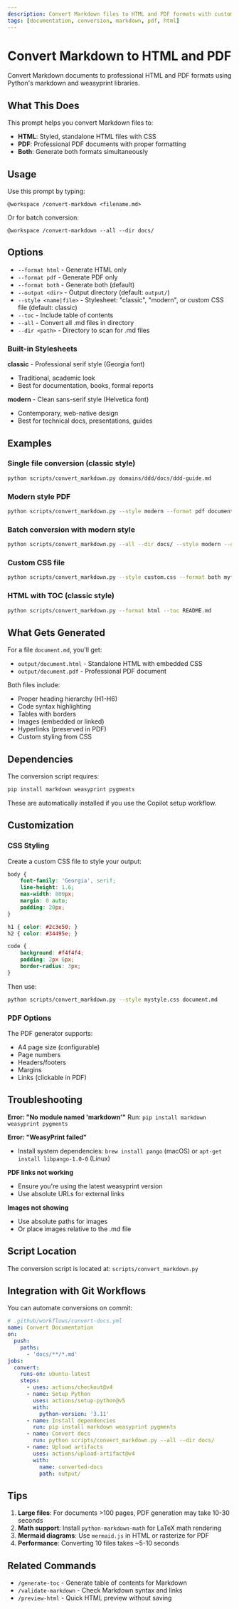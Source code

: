 ```yaml
---
description: Convert Markdown files to HTML and PDF formats with customization options
tags: [documentation, conversion, markdown, pdf, html]
---
```


# Convert Markdown to HTML and PDF

Convert Markdown documents to professional HTML and PDF formats using Python's markdown and weasyprint libraries.

## What This Does

This prompt helps you convert Markdown files to:
- **HTML**: Styled, standalone HTML files with CSS
- **PDF**: Professional PDF documents with proper formatting
- **Both**: Generate both formats simultaneously

## Usage

Use this prompt by typing:
```
@workspace /convert-markdown <filename.md>
```

Or for batch conversion:
```
@workspace /convert-markdown --all --dir docs/
```

## Options

- `--format html` - Generate HTML only
- `--format pdf` - Generate PDF only
- `--format both` - Generate both (default)
- `--output <dir>` - Output directory (default: `output/`)
- `--style <name|file>` - Stylesheet: "classic", "modern", or custom CSS file (default: classic)
- `--toc` - Include table of contents
- `--all` - Convert all .md files in directory
- `--dir <path>` - Directory to scan for .md files

### Built-in Stylesheets

**classic** - Professional serif style (Georgia font)
- Traditional, academic look
- Best for documentation, books, formal reports

**modern** - Clean sans-serif style (Helvetica font)
- Contemporary, web-native design
- Best for technical docs, presentations, guides

## Examples

### Single file conversion (classic style)
```bash
python scripts/convert_markdown.py domains/ddd/docs/ddd-guide.md
```

### Modern style PDF
```bash
python scripts/convert_markdown.py --style modern --format pdf document.md
```

### Batch conversion with modern style
```bash
python scripts/convert_markdown.py --all --dir docs/ --style modern --output output/
```

### Custom CSS file
```bash
python scripts/convert_markdown.py --style custom.css --format both myfile.md
```

### HTML with TOC (classic style)
```bash
python scripts/convert_markdown.py --format html --toc README.md
```

## What Gets Generated

For a file `document.md`, you'll get:
- `output/document.html` - Standalone HTML with embedded CSS
- `output/document.pdf` - Professional PDF document

Both files include:
- Proper heading hierarchy (H1-H6)
- Code syntax highlighting
- Tables with borders
- Images (embedded or linked)
- Hyperlinks (preserved in PDF)
- Custom styling from CSS

## Dependencies

The conversion script requires:
```bash
pip install markdown weasyprint pygments
```

These are automatically installed if you use the Copilot setup workflow.

## Customization

### CSS Styling

Create a custom CSS file to style your output:
```css
body {
    font-family: 'Georgia', serif;
    line-height: 1.6;
    max-width: 800px;
    margin: 0 auto;
    padding: 20px;
}

h1 { color: #2c3e50; }
h2 { color: #34495e; }

code {
    background: #f4f4f4;
    padding: 2px 6px;
    border-radius: 3px;
}
```

Then use:
```bash
python scripts/convert_markdown.py --style mystyle.css document.md
```

### PDF Options

The PDF generator supports:
- A4 page size (configurable)
- Page numbers
- Headers/footers
- Margins
- Links (clickable in PDF)

## Troubleshooting

**Error: "No module named 'markdown'"**
Run: `pip install markdown weasyprint pygments`

**Error: "WeasyPrint failed"**
- Install system dependencies: `brew install pango` (macOS) or `apt-get install libpango-1.0-0` (Linux)

**PDF links not working**
- Ensure you're using the latest weasyprint version
- Use absolute URLs for external links

**Images not showing**
- Use absolute paths for images
- Or place images relative to the .md file

## Script Location

The conversion script is located at: `scripts/convert_markdown.py`

## Integration with Git Workflows

You can automate conversions on commit:
```yaml
# .github/workflows/convert-docs.yml
name: Convert Documentation
on:
  push:
    paths:
      - 'docs/**/*.md'
jobs:
  convert:
    runs-on: ubuntu-latest
    steps:
      - uses: actions/checkout@v4
      - name: Setup Python
        uses: actions/setup-python@v5
        with:
          python-version: '3.11'
      - name: Install dependencies
        run: pip install markdown weasyprint pygments
      - name: Convert docs
        run: python scripts/convert_markdown.py --all --dir docs/
      - name: Upload artifacts
        uses: actions/upload-artifact@v4
        with:
          name: converted-docs
          path: output/
```

## Tips

1. **Large files**: For documents >100 pages, PDF generation may take 10-30 seconds
2. **Math support**: Install `python-markdown-math` for LaTeX math rendering
3. **Mermaid diagrams**: Use `mermaid.js` in HTML or rasterize for PDF
4. **Performance**: Converting 10 files takes ~5-10 seconds

## Related Commands

- `/generate-toc` - Generate table of contents for Markdown
- `/validate-markdown` - Check Markdown syntax and links
- `/preview-html` - Quick HTML preview without saving
